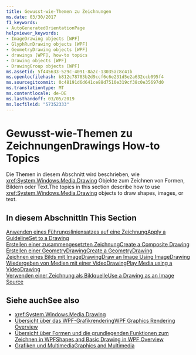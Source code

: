 ```yaml
---
title: Gewusst-wie-Themen zu Zeichnungen
ms.date: 03/30/2017
f1_keywords:
- AutoGeneratedOrientationPage
helpviewer_keywords:
- ImageDrawing objects [WPF]
- GlyphRunDrawing objects [WPF]
- GeometryDrawing objects [WPF]
- drawings [WPF], how-to topics
- Drawing objects [WPF]
- DrawingGroup objects [WPF]
ms.assetid: 5f445633-529c-4091-8a2c-13035ac8c41b
ms.openlocfilehash: b812c78783b2d9ccf6c6e231d5e2a632ccb095f4
ms.sourcegitcommit: 0c48191d6d641ce88d7510e319cf38c0e35697d0
ms.translationtype: MT
ms.contentlocale: de-DE
ms.lasthandoff: 03/05/2019
ms.locfileid: "57352333"
---
```

# <a name="drawings-how-to-topics"></a><span data-ttu-id="9c111-102">Gewusst-wie-Themen zu Zeichnungen</span><span class="sxs-lookup"><span data-stu-id="9c111-102">Drawings How-to Topics</span></span>
<span data-ttu-id="9c111-103">Die Themen in diesem Abschnitt wird beschrieben, wie <xref:System.Windows.Media.Drawing> Objekte zum Zeichnen von Formen, Bildern oder Text.</span><span class="sxs-lookup"><span data-stu-id="9c111-103">The topics in this section describe how to use <xref:System.Windows.Media.Drawing> objects to draw shapes, images, or text.</span></span>  
  
## <a name="in-this-section"></a><span data-ttu-id="9c111-104">In diesem Abschnitt</span><span class="sxs-lookup"><span data-stu-id="9c111-104">In This Section</span></span>  
 [<span data-ttu-id="9c111-105">Anwenden eines Führungsliniensatzes auf eine Zeichnung</span><span class="sxs-lookup"><span data-stu-id="9c111-105">Apply a GuidelineSet to a Drawing</span></span>](how-to-apply-a-guidelineset-to-a-drawing.md)  
  [<span data-ttu-id="9c111-106">Erstellen einer zusammengesetzten Zeichnung</span><span class="sxs-lookup"><span data-stu-id="9c111-106">Create a Composite Drawing</span></span>](how-to-create-a-composite-drawing.md)  
  [<span data-ttu-id="9c111-107">Erstellen einer GeometryDrawing</span><span class="sxs-lookup"><span data-stu-id="9c111-107">Create a GeometryDrawing</span></span>](how-to-create-a-geometrydrawing.md)  
  [<span data-ttu-id="9c111-108">Zeichnen eines Bilds mit ImageDrawing</span><span class="sxs-lookup"><span data-stu-id="9c111-108">Draw an Image Using ImageDrawing</span></span>](how-to-draw-an-image-using-imagedrawing.md)  
  [<span data-ttu-id="9c111-109">Wiedergeben von Medien mit einer VideoDrawing</span><span class="sxs-lookup"><span data-stu-id="9c111-109">Play Media using a VideoDrawing</span></span>](how-to-play-media-using-a-videodrawing.md)  
  [<span data-ttu-id="9c111-110">Verwenden einer Zeichnung als Bildquelle</span><span class="sxs-lookup"><span data-stu-id="9c111-110">Use a Drawing as an Image Source</span></span>](how-to-use-a-drawing-as-an-image-source.md)  
  
## <a name="see-also"></a><span data-ttu-id="9c111-111">Siehe auch</span><span class="sxs-lookup"><span data-stu-id="9c111-111">See also</span></span>
- <xref:System.Windows.Media.Drawing>
- [<span data-ttu-id="9c111-112">Übersicht über das WPF-Grafikrendering</span><span class="sxs-lookup"><span data-stu-id="9c111-112">WPF Graphics Rendering Overview</span></span>](wpf-graphics-rendering-overview.md)
- [<span data-ttu-id="9c111-113">Übersicht über Formen und die grundlegenden Funktionen zum Zeichnen in WPF</span><span class="sxs-lookup"><span data-stu-id="9c111-113">Shapes and Basic Drawing in WPF Overview</span></span>](shapes-and-basic-drawing-in-wpf-overview.md)
- [<span data-ttu-id="9c111-114">Grafiken und Multimedia</span><span class="sxs-lookup"><span data-stu-id="9c111-114">Graphics and Multimedia</span></span>](index.md)

